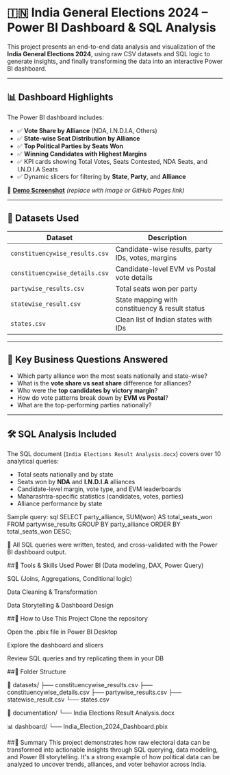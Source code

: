# 🇮🇳 India General Elections 2024 – Power BI Dashboard & SQL Analysis

This project presents an end-to-end data analysis and visualization of the **India General Elections 2024**, using raw CSV datasets and SQL logic to generate insights, and finally transforming the data into an interactive Power BI dashboard.

---

## 📊 Dashboard Highlights

The Power BI dashboard includes:

- ✅ **Vote Share by Alliance** (NDA, I.N.D.I.A, Others)
- ✅ **State-wise Seat Distribution by Alliance**
- ✅ **Top Political Parties by Seats Won**
- ✅ **Winning Candidates with Highest Margins**
- ✅ KPI cards showing Total Votes, Seats Contested, NDA Seats, and I.N.D.I.A Seats
- ✅ Dynamic slicers for filtering by **State**, **Party**, and **Alliance**

🔗 **[Demo Screenshot](#)** *(replace with image or GitHub Pages link)*

---

## 📂 Datasets Used

| Dataset                     | Description                                      |
|-----------------------------|--------------------------------------------------|
| `constituencywise_results.csv` | Candidate-wise results, party IDs, votes, margins |
| `constituencywise_details.csv` | Candidate-level EVM vs Postal vote details       |
| `partywise_results.csv`        | Total seats won per party                        |
| `statewise_result.csv`         | State mapping with constituency & result status  |
| `states.csv`                   | Clean list of Indian states with IDs             |

---

## 🧠 Key Business Questions Answered

- Which party alliance won the most seats nationally and state-wise?
- What is the **vote share vs seat share** difference for alliances?
- Who were the **top candidates by victory margin**?
- How do vote patterns break down by **EVM vs Postal**?
- What are the top-performing parties nationally?

---

## 🛠 SQL Analysis Included

The SQL document (`India Elections Result Analysis.docx`) covers over 10 analytical queries:

- Total seats nationally and by state
- Seats won by **NDA** and **I.N.D.I.A** alliances
- Candidate-level margin, vote type, and EVM leaderboards
- Maharashtra-specific statistics (candidates, votes, parties)
- Alliance performance by state

Sample query:
sql
SELECT party_alliance, SUM(won) AS total_seats_won
FROM partywise_results
GROUP BY party_alliance
ORDER BY total_seats_won DESC;

📌 All SQL queries were written, tested, and cross-validated with the Power BI dashboard output.


##🧩 Tools & Skills Used
Power BI (Data modeling, DAX, Power Query)

SQL (Joins, Aggregations, Conditional logic)

Data Cleaning & Transformation

Data Storytelling & Dashboard Design

##🚀 How to Use This Project
Clone the repository

Open the .pbix file in Power BI Desktop

Explore the dashboard and slicers

Review SQL queries and try replicating them in your DB


##📁 Folder Structure

📁 datasets/
    ├── constituencywise_results.csv
    ├── constituencywise_details.csv
    ├── partywise_results.csv
    ├── statewise_result.csv
    └── states.csv

📁 documentation/
    └── India Elections Result Analysis.docx

📊 dashboard/
    └── India_Election_2024_Dashboard.pbix

##📌 Summary
This project demonstrates how raw electoral data can be transformed into actionable insights through SQL querying, data modeling, and Power BI storytelling. It's a strong example of how political data can be analyzed to uncover trends, alliances, and voter behavior across India.

